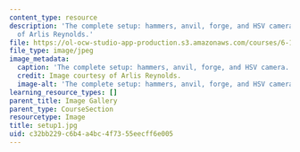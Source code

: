 ```yaml
---
content_type: resource
description: 'The complete setup: hammers, anvil, forge, and HSV camera. Image courtesy
  of Arlis Reynolds.'
file: https://ol-ocw-studio-app-production.s3.amazonaws.com/courses/6-163-strobe-project-laboratory-fall-2005/c32bb229c6b4a4bc4f7355eecff6e005_setup1.jpg
file_type: image/jpeg
image_metadata:
  caption: 'The complete setup: hammers, anvil, forge, and HSV camera.'
  credit: Image courtesy of Arlis Reynolds.
  image-alt: 'The complete setup: hammers, anvil, forge, and HSV camera.'
learning_resource_types: []
parent_title: Image Gallery
parent_type: CourseSection
resourcetype: Image
title: setup1.jpg
uid: c32bb229-c6b4-a4bc-4f73-55eecff6e005
---
```

